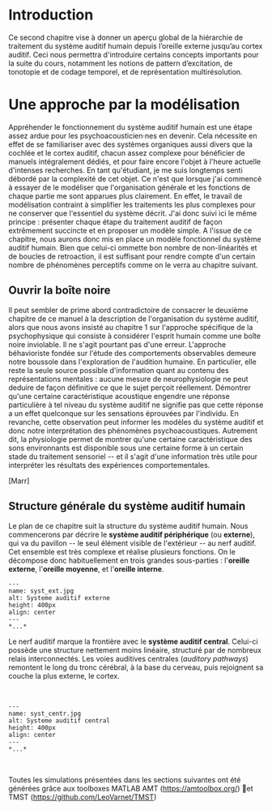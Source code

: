 
# Introduction

Ce second chapitre vise à donner un aperçu global de la hiérarchie de traitement du système auditif humain depuis l’oreille externe jusqu’au cortex auditif. Ceci nous permettra d'introduire certains concepts importants pour la suite du cours, notamment les notions de pattern d’excitation, de tonotopie et de codage temporel, et de représentation multirésolution.

# Une approche par la modélisation 

Appréhender le fonctionnement du système auditif humain est une étape assez ardue pour les psychoacousticien·nes en devenir. Cela nécessite en effet de se familiariser avec des systèmes organiques aussi divers que la cochlée et le cortex auditif, chacun assez complexe pour bénéficier de manuels intégralement dédiés, et pour faire encore l'objet à l'heure actuelle d'intenses recherches. En tant qu'étudiant, je me suis longtemps senti débordé par la complexité de cet objet. Ce n'est que lorsque j'ai commencé à essayer de le modéliser que l'organisation générale et les fonctions de chaque partie me sont apparues plus clairement. En effet, le travail de modélisation contraint à simplifier les traitements les plus complexes pour ne conserver que l'essentiel du système décrit. J'ai donc suivi ici le même principe : présenter chaque étape du traitement auditif de façon extrêmement succincte et en proposer un modèle simple. A l'issue de ce chapitre, nous aurons donc mis en place un modèle fonctionnel du système auditif humain. Bien que celui-ci ommette bon nombre de non-linéarités et de boucles de retroaction, il est suffisant pour rendre compte d'un certain nombre de phénomènes perceptifs comme on le verra au chapitre suivant.

## Ouvrir la boîte noire

Il peut sembler de prime abord contradictoire de consacrer le deuxième chapitre de ce manuel à la description de l'organisation du système auditif, alors que nous avons insisté au chapitre 1 sur l'approche spécifique de la psychophysique qui consiste à considérer l'esprit humain comme une boîte noire inviolable. Il ne s'agit pourtant pas d'une erreur. L'approche béhavioriste fondée sur l'étude des comportements observables demeure notre boussole dans l'exploration de l'audition humaine. En particulier, elle reste la seule source possible d'information quant au contenu des représentations mentales : aucune mesure de neurophysiologie ne peut deduire de façon définitive ce que le sujet perçoit réellement. Démontrer qu'une certaine caractéristique acoustique engendre une réponse particulière à tel niveau du système auditif ne signifie pas que cette réponse a un effet quelconque sur les sensations éprouvées par l'individu. En revanche, cette observation peut informer les modèles du système auditif et donc notre interprétation des phénomènes psychoacoustiques. Autrement dit, la physiologie permet de montrer qu'une certaine caractéristique des sons environnants est disponible sous une certaine forme à un certain stade du traitement sensoriel -- et il s'agit d'une information très utile pour interpréter les résultats des expériences comportementales.

[Marr]

## Structure générale du système auditif humain 

Le plan de ce chapitre suit la structure du système auditif humain. Nous commencerons par décrire le **système auditif périphérique** (ou **externe**), qui va du pavillon -- le seul élément visible de l'extérieur -- au nerf auditif. Cet ensemble est très complexe et réalise plusieurs fonctions. On le décompose donc habituellement en trois grandes sous-parties : l'**oreille externe**, l'**oreille moyenne**, et l'**oreille interne**. 

```{figure} syst_ext.jpg
---
name: syst_ext.jpg
alt: Systeme auditif externe
height: 400px
align: center
---
*...*
```

Le nerf auditif marque la frontière avec le **système auditif central**. Celui-ci possède une structure nettement moins linéaire, structuré par de nombreux relais interconnectés. Les voies auditives centrales (*auditory pathways*) remontent le long du tronc cérébral, à la base du cerveau, puis rejoignent sa couche la plus externe, le cortex. 

<br /> 

```{figure} syst_centr.jpg
---
name: syst_centr.jpg
alt: Systeme auditif central
height: 400px
align: center
---
*...*
```

<br />

Toutes les simulations présentées dans les sections suivantes ont été générées grâce aux toolboxes MATLAB AMT (https://amtoolbox.org/) et TMST (https://github.com/LeoVarnet/TMST)

